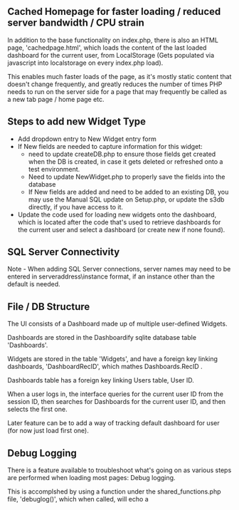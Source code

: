 
## Cached Homepage for faster loading / reduced server bandwidth / CPU strain
In addition to the base functionality on index.php, there is also an HTML page, 'cachedpage.html', which loads the content of the last loaded dashboard for the current user, from LocalStorage (Gets populated via javascript into localstorage on every index.php load). 

This enables much faster loads of the page, as it's mostly static content that doesn't change frequently, and greatly reduces the number of times PHP needs to run on the server side for a page that may frequently be called as a new tab page / home page etc. 

## Steps to add new Widget Type

* Add dropdown entry to New Widget entry form
* If New fields are needed to capture information for this widget:
    * need to update createDB.php to ensure those fields get created when the DB is created, in case it gets deleted or refreshed onto a test environment.  
    * Need to update NewWidget.php to properly save the fields into the database
    * If New fields are added and need to be added to an existing DB, you may use the Manual SQL update on Setup.php, or update the s3db directly, if you have access to it.
* Update the code used for loading new widgets onto the dashboard, which is located after the code that's used to retrieve dashboards for the current user and select a dashboard (or create new if none found).

## SQL Server Connectivity

Note - When adding SQL Server connections, server names may need to be entered in serveraddress\instance format, if an instance other than the default is needed. 

## File / DB Structure

The UI consists of a Dashboard made up of multiple user-defined Widgets.

Dashboards are stored in the Dashboardify sqlite database table 'Dashboards'.

Widgets are stored in the table 'Widgets', and have a foreign key linking dashboards, 'DashboardRecID', which mathes Dashboards.RecID .

Dashboards table has a foreign key linking Users table, User ID.

When a user logs in, the interface queries for the current user ID from the session ID, then searches for Dashboards for the current user ID, and then selects the first one. 

Later feature can be to add a way of tracking default dashboard for user (for now just load first one).

## Debug Logging

There is a feature available to troubleshoot what's going on as various steps are performed when loading most pages: Debug logging.

This is accomplshed by using a function under the shared_functions.php file, 'debuglog()', which when called, will echo a <script> tag onto the current screen.

The script will take any string or *object* and enumerate it into the browser's development console. 

This means that if this feature is enabled, you will be able to track what's going on on each page, by opening the browser console. 

To enable this feature, you need to change the shared_functions.php file. Find the commented section under the debuglog() function, and change $debug_logging_enabled to True.
